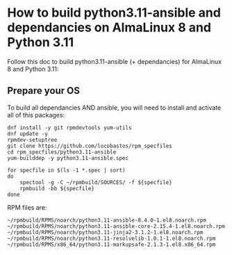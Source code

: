 # How to build python3.11-ansible and dependancies on AlmaLinux 8 and Python 3.11

Follow this doc to build python3.11-ansible (+ dependancies) for AlmaLinux 8 and Python 3.11:

## Prepare your OS

To build all dependancies AND ansible, you will need to install and activate all of this packages:

```shell
dnf install -y git rpmdevtools yum-utils
dnf update -y
rpmdev-setuptree
git clone https://github.com/locobastos/rpm_specfiles
cd rpm_specfiles/python3.11-ansible
yum-builddep -y python3.11-ansible.spec

for specfile in $(ls -1 *.spec | sort)
do
    spectool -g -C ~/rpmbuild/SOURCES/ -f ${specfile}
    rpmbuild -bb ${specfile}
done
```

RPM files are:

```
~/rpmbuild/RPMS/noarch/python3.11-ansible-8.4.0-1.el8.noarch.rpm
~/rpmbuild/RPMS/noarch/python3.11-ansible-core-2.15.4-1.el8.noarch.rpm
~/rpmbuild/RPMS/noarch/python3.11-jinja2-3.1.2-1.el8.noarch.rpm
~/rpmbuild/RPMS/noarch/python3.11-resolvelib-1.0.1-1.el8.noarch.rpm
~/rpmbuild/RPMS/x86_64/python3.11-markupsafe-2.1.3-1.el8.x86_64.rpm
```
